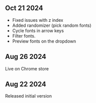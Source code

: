 

## Oct 21 2024
* Fixed issues with z index
* Added randomizer (pick random fonts)
* Cycle fonts in arrow keys
* Filter fonts.
* Preview fonts on the dropdown


## Aug 26 2024
Live on Chrome store

## Aug 22 2024
Released initial version